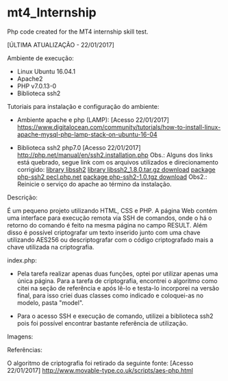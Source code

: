 # mt4_Internship
Php code created for the MT4 internship skill test.

[ÚLTIMA ATUALIZAÇÃO - 22/01/2017]

Ambiente de execução:

- Linux Ubuntu 16.04.1
- Apache2
- PHP v7.0.13-0
- Biblioteca ssh2

Tutoriais para instalação e configuração do ambiente:

- Ambiente apache e php (LAMP):
[Acesso 22/01/2017]
https://www.digitalocean.com/community/tutorials/how-to-install-linux-apache-mysql-php-lamp-stack-on-ubuntu-16-04 

- Biblioteca ssh2 php7.0
[Acesso 22/01/2017]
http://php.net/manual/en/ssh2.installation.php
Obs.: Alguns dos links está quebrado, segue link com os arquivos utilizados e direcionamento corrigido:
[library libssh2](https://libssh2.org/)
[library libssh2_1.8.0.tar.gz download]()
[package php-ssh2 pecl.php.net](https://pecl.php.net/package/ssh2)
[package php-ssh2-1.0.tgz download]()
Obs2.: Reinicie o serviço do apache ao término da instalação.

Descrição:

É um pequeno projeto utilizando HTML, CSS e PHP. A página Web contém uma interface para execução remota via SSH de comandos, onde o há o retorno do comando é feito na mesma página no campo RESULT. Além disso é possível criptografar um texto inserido junto com uma chave utilizando AES256 ou descriptografar com o código criptografado mais a chave utilizada na criptografia.

index.php:
- Pela tarefa realizar apenas duas funções, optei por utilizar apenas uma única página. Para a tarefa de criptografia, encontrei o algoritmo como citei na seção de referência e após lê-lo e testa-lo incorporei na versão final, para isso criei duas classes como indicado e coloquei-as no modelo, pasta "model".

- Para o acesso SSH e execução de comando, utilizei a biblioteca ssh2 pois foi possível encontrar bastante referência de utilização.

Imagens:



Referências:

O algoritmo de criptografia foi retirado da seguinte fonte:
[Acesso 22/01/2017]
http://www.movable-type.co.uk/scripts/aes-php.html
